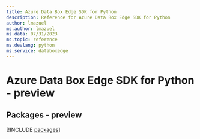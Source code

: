 ```yaml
---
title: Azure Data Box Edge SDK for Python
description: Reference for Azure Data Box Edge SDK for Python
author: lmazuel
ms.author: lmazuel
ms.data: 07/31/2023
ms.topic: reference
ms.devlang: python
ms.service: databoxedge
---
```

# Azure Data Box Edge SDK for Python - preview
## Packages - preview
[!INCLUDE [packages](data-box-edge-index.md)]